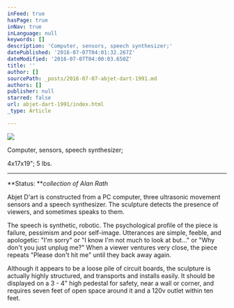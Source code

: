 ```yaml
---
inFeed: true
hasPage: true
inNav: true
inLanguage: null
keywords: []
description: 'Computer, sensors, speech synthesizer;'
datePublished: '2016-07-07T04:01:32.267Z'
dateModified: '2016-07-07T04:00:03.650Z'
title: ''
author: []
sourcePath: _posts/2016-07-07-abjet-dart-1991.md
authors: []
publisher: null
starred: false
url: abjet-dart-1991/index.html
_type: Article

---
```

![](https://the-grid-user-content.s3-us-west-2.amazonaws.com/4980d5d5-8769-4eac-91b4-adb1fc6a2c79.jpg)

Computer, sensors, speech synthesizer;

4x17x19"; 5 lbs.

****

**Status: **_collection of Alan Rath_

Abjet D'art is constructed from a PC computer, three ultrasonic movement sensors and a speech synthesizer. The sculpture detects the presence of viewers, and sometimes speaks to them. 

The speech is synthetic, robotic. The psychological profile of the piece is failure, pessimism and poor self-image. Utterances are simple, feeble, and apologetic: "I'm sorry" or "I know I'm not much to look at but..." or "Why don't you just unplug me?" When a viewer ventures very close, the piece repeats "Please don't hit me" until they back away again.

Although it appears to be a loose pile of circuit boards, the sculpture is actually highly structured, and transports and installs easily. It should be displayed on a 3 - 4" high pedestal for safety, near a wall or corner, and requires seven feet of open space around it and a 120v outlet within ten feet.